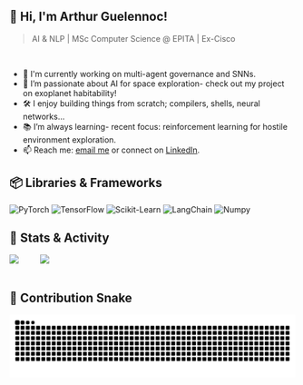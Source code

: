 ## 👋 Hi, I'm Arthur Guelennoc!
> AI & NLP | MSc Computer Science @ EPITA | Ex-Cisco
<br />

- 🤖 I'm currently working on multi-agent governance and SNNs.
- 🌌 I’m passionate about AI for space exploration- check out my project on exoplanet habitability!
- 🛠 I enjoy building things from scratch; compilers, shells, neural networks... 
- 📚 I’m always learning- recent focus: reinforcement learning for hostile environment exploration.
- 📫 Reach me: [email me](mailto:arthur.guelennoc@gmail.com) or connect on [LinkedIn](https://www.linkedin.com/in/arthur-guelennoc/).
  
## 📦 Libraries & Frameworks  
![PyTorch](https://img.shields.io/badge/-PyTorch-ee4c2c?&logo=PyTorch&logoColor=white) ![TensorFlow](https://img.shields.io/badge/-TensorFlow-f8c039?&logo=TensorFlow&logoColor=white) ![Scikit-Learn](https://img.shields.io/badge/-Scikit--Learn-f89a36?&logo=Scikit-Learn&logoColor=white) ![LangChain](https://img.shields.io/badge/-LangChain-1a3b3b?&logo=LangChain&logoColor=white) ![Numpy](https://img.shields.io/badge/-Numpy-4d77cf?&logo=Numpy&logoColor=white)
<br />

## 🧠 Stats & Activity

<a href="http://ionicabizau.github.io/github-profile-languages/?user=%2540AntitheticalElysium">
  <img align="left" src="https://github-readme-stats.vercel.app/api/top-langs/?username=AntitheticalElysium&count_private=true&langs_count=9&hide=jupyter%20notebook,tex&layout=compact" />
</a>
<a href="https://coderstats.github.io/github/#AntitheticalElysium">
  <img align="right" width="450" src="https://github-readme-stats.vercel.app/api?username=AntitheticalElysium&show_icons=true&count_private=true" />
</a>
<br clear="both" />
<br />

## 🐍 Contribution Snake

<p align="center">
  <img src="https://raw.githubusercontent.com/AntitheticalElysium/AntitheticalElysium/output/github-snake-dark.svg?palette=github-dark" alt="GitHub Snake dark mode" />
</p>
